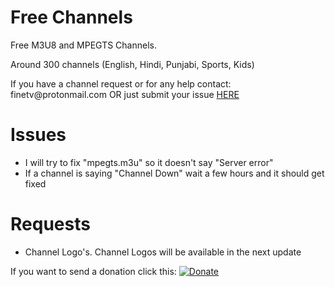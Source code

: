 # Free Channels
Free M3U8 and MPEGTS Channels.
<p>
  Around 300 channels (English, Hindi, Punjabi, Sports, Kids)
<p>
  If you have a channel request or for any help contact: finetv@protonmail.com OR just submit your issue 
  <a href="https://github.com/snake24564/freechannels/issues/new">HERE</a>

# Issues
- I will try to fix "mpegts.m3u" so it doesn't say "Server error"
- If a channel is saying "Channel Down" wait a few hours and it should get fixed

# Requests
- Channel Logo's. Channel Logos will be available in the next update

If you want to send a donation click this: [![Donate](https://img.shields.io/badge/Donate-PayPal-blue.svg)](https://www.paypal.com/cgi-bin/webscr?cmd=_s-xclick&hosted_button_id=UTDP856JMDWBY&source=url)
